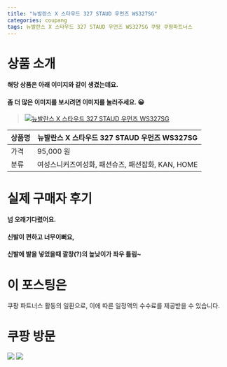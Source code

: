 ```yaml
---
title: "뉴발란스 X 스타우드 327 STAUD 우먼즈 WS327SG"
categories: coupang
tags: 뉴발란스 X 스타우드 327 STAUD 우먼즈 WS327SG 쿠팡 쿠팡파트너스
---
```

# 상품 소개
#### 해당 상품은 아래 이미지와 같이 생겼는데요. 
#### 좀 더 많은 이미지를 보시려면 이미지를 눌러주세요. 😀
> [![뉴발란스 X 스타우드 327 STAUD 우먼즈 WS327SG](https://static.coupangcdn.com/image/affiliate/banner/619c74ae9e27ae2ba480d548e784b2c9@2x.jpg)](https://coupa.ng/bO3QqH)

상품명 | 뉴발란스 X 스타우드 327 STAUD 우먼즈 WS327SG
-------|-------
가격 | 95,000 원
분류 | 여성스니커즈여성화, 패션슈즈, 패션잡화, KAN, HOME

# 실제 구매자 후기

####    넘 오래기다렸어요.
    

####    신발이 편하고 너무이뻐요,
    

####    신발에 발을 넣었을때 깔창(?)의 높낮이가 좌우 틀림~
    

# 이 포스팅은
쿠팡 파트너스 활동의 일환으로, 이에 따른 일정액의 수수료를 제공받을 수 있습니다.

# 쿠팡 방문
[![](https://ads-partners.coupang.com/banners/404218?subId=&traceId=V0-301-bae0f72e5e59e45f-I404218&w=728&h=90)](https://coupa.ng/bOXH5d)
[![](https://ads-partners.coupang.com/banners/404240?subId=&traceId=V0-301-371ae01f4226dec2-I404240&w=728&h=90)](https://coupa.ng/bOXIeg)

